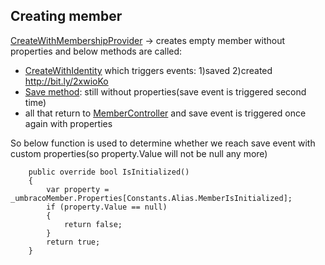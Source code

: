
## Creating member
[CreateWithMembershipProvider](http://bit.ly/2yDX4mD) -> creates empty member without properties and below methods are called: 
- [CreateWithIdentity](http://bit.ly/2gb6nm9) which triggers events: 1)saved 2)created http://bit.ly/2xwioKo 
- [Save method](http://bit.ly/2ydOD07): still without properties(save event is triggered second time)
- all that return to [MemberController](http://bit.ly/2hAi2YE) and save event is triggered once again with properties 

So below function is used to determine whether we reach save event with custom properties(so property.Value will not be null any more) 

        public override bool IsInitialized()
        {
            var property = _umbracoMember.Properties[Constants.Alias.MemberIsInitialized];
            if (property.Value == null)
            {
                return false;
            }
            return true;
        }
